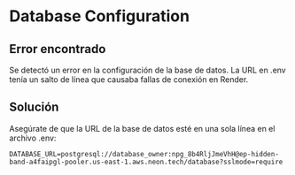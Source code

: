 # Database Configuration

## Error encontrado

Se detectó un error en la configuración de la base de datos. La URL en .env tenía un salto de línea que causaba fallas de conexión en Render.

## Solución

Asegúrate de que la URL de la base de datos esté en una sola línea en el archivo .env:

```
DATABASE_URL=postgresql://database_owner:npg_8b4RljJmeVhH@ep-hidden-band-a4faipgl-pooler.us-east-1.aws.neon.tech/database?sslmode=require
```
